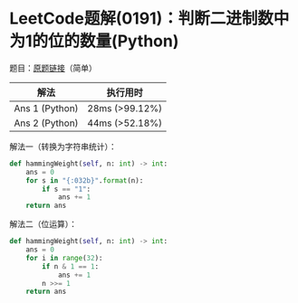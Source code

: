 # LeetCode题解(0191)：判断二进制数中为1的位的数量(Python)

题目：[原题链接](https://leetcode-cn.com/problems/number-of-1-bits/)（简单）

| 解法           | 执行用时       |
| -------------- | -------------- |
| Ans 1 (Python) | 28ms (>99.12%) |
| Ans 2 (Python) | 44ms (>52.18%) |

解法一（转换为字符串统计）：

```python
def hammingWeight(self, n: int) -> int:
    ans = 0
    for s in "{:032b}".format(n):
        if s == "1":
            ans += 1
    return ans
```

解法二（位运算）：

```python
def hammingWeight(self, n: int) -> int:
    ans = 0
    for i in range(32):
        if n & 1 == 1:
            ans += 1
        n >>= 1
    return ans
```